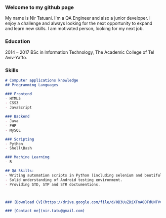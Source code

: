 ### Welcome to my github page

My name is Nir Tatuani. I'm a QA Engineer and also a junior developer.
I enjoy a challenge and always looking for the next opportunity to expand and learn new skills.
I am motivated person, looking for my next job.

### Education
2014 – 2017 BSc in Information Technology, The Academic College of Tel Aviv-Yaffo.

### Skills


```markdown
# Computer applications knowledge
## Programming Languages

### Frontend
- HTML5
- CSS3
- JavaScript

### Backend
- Java
- PHP
- MySQL

### Scripting
- Python
- Shell\Bash

### Machine Learning
- R

## QA Skills:
- Writing automation scripts in Python (including selenium and beutifulsoup), Shell.
- Solid understanding of Android testing environment.
- Providing STD, STP and STR doctumentions.



### [Download CV](https://drive.google.com/file/d/0B3UuZDiXTnA8OFdUNTVvbl9vdEk/view?usp=sharing)

### [Contact me](nir.tatu@gmail.com)
